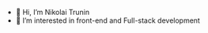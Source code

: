 - 👋 Hi, I’m Nikolai Trunin
- 👀 I’m interested in front-end and Full-stack development

<!---
koljatru/koljatru is a ✨ special ✨ repository because its `README.md` (this file) appears on your GitHub profile.
You can click the Preview link to take a look at your changes.
--->
